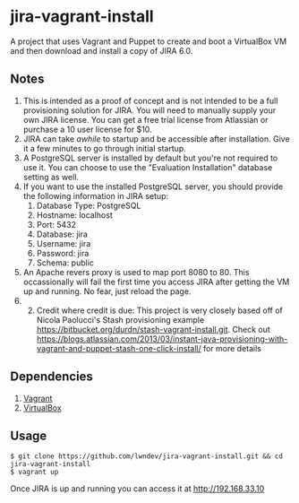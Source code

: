 jira-vagrant-install
===================

A project that uses Vagrant and Puppet to create and boot a VirtualBox VM and then download and install a copy of JIRA 6.0.  

## Notes

1. This is intended as a proof of concept and is not intended to be a full provisioning solution for JIRA.  You will need to manually supply your own JIRA license.  You can get a free trial license from Atlassian or purchase a 10 user license for $10.
2. JIRA can take *awhile* to startup and be accessible after installation.  Give it a few minutes to go through initial startup.
2. A PostgreSQL server is installed by default but you're not required to use it.  You can choose to use the "Evaluation Installation" database setting as well.
4. If you want to use the installed PostgreSQL server, you should provide the following information in JIRA setup:
	1. Database Type: PostgreSQL
	2. Hostname: localhost
	2. Port: 5432
	3. Database: jira
	4. Username: jira
	5. Password: jira
	6. Schema: public
6. An Apache revers proxy is used to map port 8080 to 80.  This occassionally will fail the first time you access JIRA after getting the VM up and running.  No fear, just reload the page.
5. 2. Credit where credit is due: This project is very closely based off of Nicola Paolucci's Stash provisioning example https://bitbucket.org/durdn/stash-vagrant-install.git. Check out https://blogs.atlassian.com/2013/03/instant-java-provisioning-with-vagrant-and-puppet-stash-one-click-install/ for more details 
	

## Dependencies

1. [Vagrant](http://downloads.vagrantup.com/)
2. [VirtualBox](https://www.virtualbox.org/wiki/Downloads)

## Usage

	$ git clone https://github.com/lwndev/jira-vagrant-install.git && cd jira-vagrant-install
	$ vagrant up

Once JIRA is up and running you can access it at http://192.168.33.10
